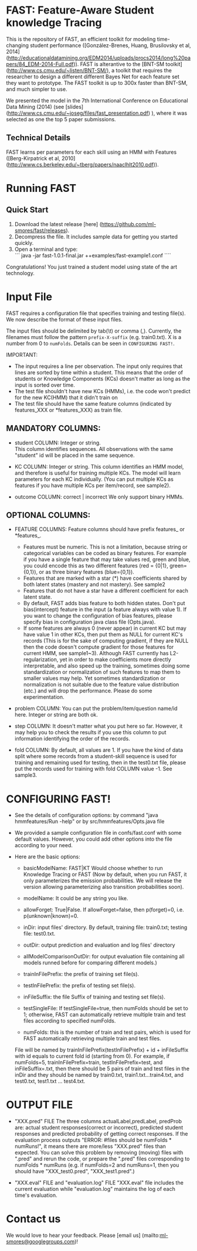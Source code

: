 
FAST: Feature-Aware Student knowledge Tracing
=============================================

This is the repository of FAST, an efficient toolkit for modeling time-changing student performance ([González-Brenes, Huang, Brusilovsky et al, 2014] (http://educationaldatamining.org/EDM2014/uploads/procs2014/long%20papers/84_EDM-2014-Full.pdf)). FAST is alterantive to the [BNT-SM toolkit] (http://www.cs.cmu.edu/~listen/BNT-SM/), a toolkit that requires the researcher to design a different different Bayes Net for each feature set they want to prototype.
The FAST toolkit is up to 300x faster than BNT-SM, and much simpler to use.

We presented the model in the 7th International Conference on Educational Data Mining (2014) (see [slides]  (http://www.cs.cmu.edu/~joseg/files/fast_presentation.pdf) ), where it was selected as one the top 5 paper submissions.



Technical Details 
-----------------
FAST learns per parameters for each skill using an HMM with Features ([Berg-Kirpatrick et al, 2010] (http://www.cs.berkeley.edu/~tberg/papers/naaclhlt2010.pdf)).




Running FAST
============

Quick Start
------------

1. Download the latest release [here] (https://github.com/ml-smores/fast/releases).
2. Decompress the file.  It includes sample data for getting you started quickly.
3. Open a terminal and type:  
``` java -jar fast-1.0.1-final.jar ++examples/fast-example1.conf  ````

Congratulations! You just trained a student model using state of the art technology.


Input File
==========
FAST requires a configuration file that specifies training and testing file(s). We now describe the format of these input files.

The input files should be delimited by tab(\t) or comma (,). 
Currently, the filenames must follow the pattern  ```prefix-X-suffix``` (e.g. train0.txt). X is a number from 0 to ```numFolds```. Details can be seen in ```CONFIGURING FAST!```.

IMPORTANT:
* The input requires a line per observation. The input only requires that lines are sorted by time within a student. This means that the order of students or Knowledge Components (KCs)  doesn't matter as long as the input is sorted over time. 
* The test file shouldn't have new KCs (HMMs), i.e. the code won't predict for the new KC(HMM) that it didn't train on
* The test file should have the same feature columns (indicated by features_XXX or *features_XXX) as train file.


MANDATORY COLUMNS:
-----------
* student COLUMN:
Integer or string.  
This column identifies sequences. 
All observations with the same "student" id will be placed in the same sequence.

* KC COLUMN:
Integer or string.
This column identifies an HMM model, and therefore is useful for training multiple KCs.
The model will learn parameters for each KC individually.
(You can put multiple KCs as features if you have multiple KCs per item/record, see sample2). 

* outcome COLUMN:
correct | incorrect
We only support binary HMMs.


OPTIONAL COLUMNS:
-----------
* FEATURE COLUMNS:
Feature columns should have prefix features_ or *features_.
    * Features must be numeric.  This is not a limitation, because string or categorical variables can be coded as binary features.  For example if you have a single feature that may take values red, green and blue, you could encode this as two different features (red = {0|1}, green={0,1}), or as three binary features (blue={0,1}).
	* Features that are marked with a star (*) have coefficients shared by both latent states (mastery and not mastery). See sample2
	* Features that do not have a star have a different coefficient for each latent state. 
	* By default, FAST adds bias feature to both hidden states.  Don't put bias(intercept) feature in the input (a feature always with value 1).
     If you want to change the configuration of bias features, please specify bias in configuration java class file (Opts.java). 
	* If some features are always 0 (never appear) in current KC but may have value 1 in other KCs, then put them as NULL for current KC's records (This is for the sake of computing gradient, if they are NULL then the code doesn't compute gradient for those features for current HMM, see sample1~3).
Although FAST currently has L2-regularization, yet in order to make coefficients more directly interpretable, and also speed up the training, sometimes doing some standardization or normalization of such features to map them to smaller values may help. Yet sometimes standardization or normalization is not suitable due to the feature value distribution (etc.) and will drop the performance. Please do some experimentation.

* problem COLUMN:
You can put the problem/item/question name/id here. Integer or string are both ok.

* step COLUMN:
It doesn't matter what you put here so far. However, it may help you to check the results if you use this column to put information identifying the order of the records.

* fold COLUMN:
By default, all values are 1.
If you have the kind of data split where some records from a student-skill sequence is used for training and remaining used for testing, then in the test0.txt file, please put the records used for training with fold COLUMN value -1. See sample3.




CONFIGURING FAST!
================
* See the details of configuration options: by command "java hmmfeatures/Run -help" or by src/hmmfeatures/Opts.java file
* We provided a sample configuration file in confs/fast.conf with some default values. However, you could add other options into the file according to your need.
* Here are the basic options:

	* basicModelName: FAST|KT  Would choose whether to run Knowledge Tracing or FAST (Now by default, when you run FAST, it only parameterizes the emission probabilities. We will release the version allowing parameterizing also transition probabilities soon).
	* modelName: It could be any string you like.
	* allowForget: True|False. If allowForget=false, then p(forget)=0, i.e. p(unknown|known)=0.
	
	* inDir: input files' directory. By default, training file: train0.txt; testing file: test0.txt.
	* outDir: output prediction and evaluation and log files' directory
	* allModelComparisonOutDir: for output evaluation file containing all models runned before for comparing different models.)
	
	* trainInFilePrefix: the prefix of training set file(s).
	* testInFilePrefix: the prefix of testing set file(s).
	* inFileSuffix: the file Suffix of training and testing set file(s).
	* testSingleFile: If testSingleFile=true, then numFolds should be set to 1; otherwise, FAST can automatically retrieve multiple train and test files according to specified numFolds.
	* numFolds: this is the number of train and test pairs, which is used for FAST automatically retrieving multiple train and test files. 
		
	File will be named by trainInFilePrefix(testInFilePrefix) + id + inFileSuffix with id equals to current fold id (starting from 0). For example, if numFolds=5, trainInFilePrefix=train, testInFilePrefix=test, and inFileSuffix=.txt, then there should be 5 pairs of train and test files in the inDir and they should be named by train0.txt, train1.txt...train4.txt, and test0.txt, test1.txt ... test4.txt.


OUTPUT FILE
===========

* "XXX.pred" FILE
The three columns actualLabel,predLabel, predProb are: actual student responses(correct or incorrect), predicted student responses and predicted probability of getting correct responses.
If the evaluation process outputs "ERROR: #files should be numFolds * numRuns!", it means there are more/less "XXX.pred" files than expected. You can solve this problem by removing (moving) files with ".pred" and rerun the code, or prepare the ".pred" files corresponding to numFolds * numRuns (e.g. if numFolds=2 and numRuns=1, then you should have "XXX_test0.pred", "XXX_test1.pred".)

* "XXX.eval" FILE and "evaluation.log" FILE
"XXX.eval" file includes the current evaluation while "evaluation.log" maintains the log of each time's evaluation.


Contact us
==========
We would love to hear your feedback.  Please [email us] (mailto:ml-smores@googlegroups.com)!
